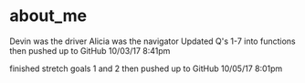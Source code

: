 # about_me
Devin was the driver
Alicia was the navigator
Updated Q's 1-7 into functions then pushed up to GitHub 10/03/17 8:41pm

finished stretch goals 1 and 2 then pushed up to GitHub 10/05/17 8:01pm
